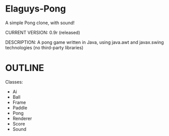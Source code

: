 # Elaguys-Pong
A simple Pong clone, with sound!

CURRENT VERSION: 0.9r (released)

DESCRIPTION: A pong game written in Java, using java.awt and javax.swing
technologies (no third-party libraries)

OUTLINE
=======
Classes:
- Ai
- Ball
- Frame
- Paddle
- Pong
- Renderer
- Score
- Sound
